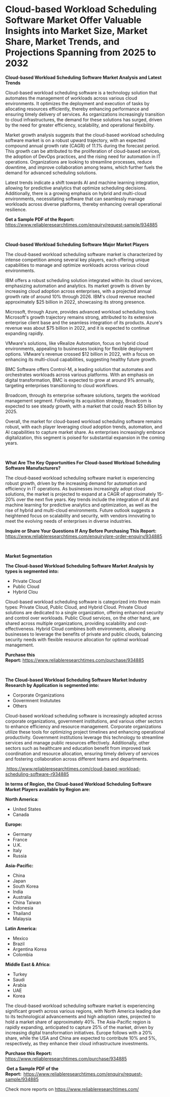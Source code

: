 <p><h1>Cloud-based Workload Scheduling Software Market Offer Valuable Insights into Market Size, Market Share, Market Trends, and Projections Spanning from 2025 to 2032</h1></p><p><strong>Cloud-based Workload Scheduling Software Market Analysis and Latest Trends</strong></p>
<p><p>Cloud-based workload scheduling software is a technology solution that automates the management of workloads across various cloud environments. It optimizes the deployment and execution of tasks by allocating resources efficiently, thereby enhancing performance and ensuring timely delivery of services. As organizations increasingly transition to cloud infrastructures, the demand for these solutions has surged, driven by the need for greater efficiency, scalability, and operational flexibility.</p><p>Market growth analysis suggests that the cloud-based workload scheduling software market is on a robust upward trajectory, with an expected compound annual growth rate (CAGR) of 11.1% during the forecast period. This growth can be attributed to the proliferation of cloud-based services, the adoption of DevOps practices, and the rising need for automation in IT operations. Organizations are looking to streamline processes, reduce downtime, and improve collaboration among teams, which further fuels the demand for advanced scheduling solutions.</p><p>Latest trends indicate a shift towards AI and machine learning integration, allowing for predictive analytics that optimize scheduling decisions. Additionally, there is a growing emphasis on hybrid and multi-cloud environments, necessitating software that can seamlessly manage workloads across diverse platforms, thereby enhancing overall operational resilience.</p></p>
<p><strong>Get a Sample PDF of the Report:&nbsp;</strong> <a href="https://www.reliableresearchtimes.com/enquiry/request-sample/934885?utm_campaign=3059&utm_medium=2&utm_source=Github&utm_content=ia&utm_term=11032025&utm_id=cloud-based-workload-scheduling-software">https://www.reliableresearchtimes.com/enquiry/request-sample/934885</a></p>
<p>&nbsp;</p>
<p><strong>Cloud-based Workload Scheduling Software Major Market Players</strong></p>
<p><p>The cloud-based workload scheduling software market is characterized by intense competition among several key players, each offering unique capabilities to manage and optimize workloads across various cloud environments. </p><p>IBM offers a robust scheduling solution integrated within its cloud services, emphasizing automation and analytics. Its market growth is driven by increasing cloud adoption across enterprises, with a projected annual growth rate of around 10% through 2026. IBM's cloud revenue reached approximately $25 billion in 2022, showcasing its strong presence.</p><p>Microsoft, through Azure, provides advanced workload scheduling tools. Microsoft's growth trajectory remains strong, attributed to its extensive enterprise client base and the seamless integration of its products. Azure's revenue was about $75 billion in 2022, and it is expected to continue expanding rapidly.</p><p>VMware's solutions, like vRealize Automation, focus on hybrid cloud environments, appealing to businesses looking for flexible deployment options. VMware's revenue crossed $12 billion in 2022, with a focus on enhancing its multi-cloud capabilities, suggesting healthy future growth.</p><p>BMC Software offers Control-M, a leading solution that automates and orchestrates workloads across various platforms. With an emphasis on digital transformation, BMC is expected to grow at around 9% annually, targeting enterprises transitioning to cloud workflows.</p><p>Broadcom, through its enterprise software solutions, targets the workload management segment. Following its acquisition strategy, Broadcom is expected to see steady growth, with a market that could reach $5 billion by 2025.</p><p>Overall, the market for cloud-based workload scheduling software remains robust, with each player leveraging cloud adoption trends, automation, and AI capabilities to capture market share. As enterprises increasingly embrace digitalization, this segment is poised for substantial expansion in the coming years.</p></p>
<p>&nbsp;</p>
<p><strong>What Are The Key Opportunities For Cloud-based Workload Scheduling Software Manufacturers?</strong></p>
<p><p>The cloud-based workload scheduling software market is experiencing robust growth, driven by the increasing demand for automation and efficiency in IT operations. As businesses increasingly adopt cloud solutions, the market is projected to expand at a CAGR of approximately 15-20% over the next five years. Key trends include the integration of AI and machine learning for predictive analytics and optimization, as well as the rise of hybrid and multi-cloud environments. Future outlook suggests a heightened focus on scalability and security, with vendors innovating to meet the evolving needs of enterprises in diverse industries.</p></p>
<p><strong>Inquire or Share Your Questions If Any Before Purchasing This Report:</strong> <a href="https://www.reliableresearchtimes.com/enquiry/pre-order-enquiry/934885?utm_campaign=3059&utm_medium=2&utm_source=Github&utm_content=ia&utm_term=11032025&utm_id=cloud-based-workload-scheduling-software">https://www.reliableresearchtimes.com/enquiry/pre-order-enquiry/934885</a></p>
<p>&nbsp;</p>
<p><strong>Market Segmentation</strong></p>
<p><strong>The Cloud-based Workload Scheduling Software Market Analysis by types is segmented into:</strong></p>
<p><ul><li>Private Cloud</li><li>Public Cloud</li><li>Hybrid Clou</li></ul></p>
<p><p>Cloud-based workload scheduling software is categorized into three main types: Private Cloud, Public Cloud, and Hybrid Cloud. Private Cloud solutions are dedicated to a single organization, offering enhanced security and control over workloads. Public Cloud services, on the other hand, are shared across multiple organizations, providing scalability and cost-effectiveness. Hybrid Cloud combines both environments, allowing businesses to leverage the benefits of private and public clouds, balancing security needs with flexible resource allocation for optimal workload management.</p></p>
<p><strong>Purchase this Report:&nbsp;</strong><a href="https://www.reliableresearchtimes.com/purchase/934885?utm_campaign=3059&utm_medium=2&utm_source=Github&utm_content=ia&utm_term=11032025&utm_id=cloud-based-workload-scheduling-software">https://www.reliableresearchtimes.com/purchase/934885</a></p>
<p>&nbsp;</p>
<p><strong>The Cloud-based Workload Scheduling Software Market Industry Research by Application is segmented into:</strong></p>
<p><ul><li>Corporate Organizations</li><li>Govermnent Instututes</li><li>Others</li></ul></p>
<p><p>Cloud-based workload scheduling software is increasingly adopted across corporate organizations, government institutions, and various other sectors to enhance efficiency and resource management. Corporate organizations utilize these tools for optimizing project timelines and enhancing operational productivity. Government institutions leverage this technology to streamline services and manage public resources effectively. Additionally, other sectors such as healthcare and education benefit from improved task coordination and resource allocation, ensuring timely delivery of services and fostering collaboration across different teams and departments.</p></p>
<p><a href="https://www.reliableresearchtimes.com/cloud-based-workload-scheduling-software-r934885?utm_campaign=3059&utm_medium=2&utm_source=Github&utm_content=ia&utm_term=11032025&utm_id=cloud-based-workload-scheduling-software">&nbsp;https://www.reliableresearchtimes.com/cloud-based-workload-scheduling-software-r934885</a></p>
<p><strong>In terms of Region, the Cloud-based Workload Scheduling Software Market Players available by Region are:</strong></p>
<p>
    <p> <strong> North America: </strong>
        <ul>
            <li>United States</li>
            <li>Canada</li>
        </ul>
        </p> 
    <p> <strong> Europe: </strong>
        <ul>
            <li>Germany</li>
            <li>France</li>
            <li>U.K.</li>
            <li>Italy</li>
            <li>Russia</li>
        </ul>
        </p> 
    <p> <strong> Asia-Pacific: </strong>
        <ul>
            <li>China</li>
            <li>Japan</li>
            <li>South Korea</li>
            <li>India</li>
            <li>Australia</li>
            <li>China Taiwan</li>
            <li>Indonesia</li>
            <li>Thailand</li>
            <li>Malaysia</li>
        </ul>
        </p> 
    <p> <strong> Latin America: </strong>
        <ul>
            <li>Mexico</li>
            <li>Brazil</li>
            <li>Argentina Korea</li>
            <li>Colombia</li>
        </ul>
        </p> 
    <p> <strong> Middle East & Africa: </strong>
        <ul>
            <li>Turkey</li>
            <li>Saudi</li>
            <li>Arabia</li>
            <li>UAE</li>
            <li>Korea</li>
        </ul>
    </p>
    </p>
<p><p>The cloud-based workload scheduling software market is experiencing significant growth across various regions, with North America leading due to its technological advancements and high adoption rates, projected to hold a market share of approximately 40%. The Asia-Pacific region is rapidly expanding, anticipated to capture 25% of the market, driven by increasing digital transformation initiatives. Europe follows with a 20% share, while the USA and China are expected to contribute 10% and 5%, respectively, as they enhance their cloud infrastructure investments.</p></p>
<p><strong>Purchase this Report: </strong><a href="https://www.reliableresearchtimes.com/purchase/934885?utm_campaign=3059&utm_medium=2&utm_source=Github&utm_content=ia&utm_term=11032025&utm_id=cloud-based-workload-scheduling-software">https://www.reliableresearchtimes.com/purchase/934885</a></p>
<p>&nbsp;<strong>Get a Sample PDF of the Report:&nbsp;&nbsp;</strong><a href="https://www.reliableresearchtimes.com/enquiry/request-sample/934885?utm_campaign=3059&utm_medium=2&utm_source=Github&utm_content=ia&utm_term=11032025&utm_id=cloud-based-workload-scheduling-software">https://www.reliableresearchtimes.com/enquiry/request-sample/934885</a></p>
<p><strong></strong></p>
<p>Check more reports on <a href="https://www.reliableresearchtimes.com/?utm_campaign=3059&utm_medium=2&utm_source=Github&utm_content=ia&utm_term=11032025&utm_id=cloud-based-workload-scheduling-software">https://www.reliableresearchtimes.com/</a></p>